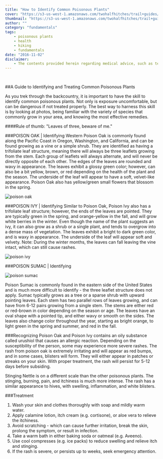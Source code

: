 ```yaml
---
title: "How to Identify Common Poisonous Plants"
cover: "https://s3-us-west-1.amazonaws.com/twohalfhitches/trail+guides/Trail+Canyon+Falls/Content/_J8A5015.jpg"
thumbnail: "https://s3-us-west-1.amazonaws.com/twohalfhitches/trail+guides/Trail+Canyon+Falls/Content/_J8A5015.jpg"
author: ""
category: "fundamentals"
tags:
    - poisonous plants
    - health
    - hiking
    - fundamentals
date: "2016-11-02"
disclaimer:
    - The contents provided herein regarding medical advice, such as text, graphics, images, and other material contained on this website are for informational purposes only. The content provided in this website is not intended to substitute professional medical advice, diagnosis, or treatment. 
---
```


<br />

##A Guide to Identifying and Treating Common Poisonous Plants

As you trek through the backcountry, it is important to have the skill to identify common poisonous plants. Not only is exposure uncomfortable, but can be dangerous if not treated properly. The best way to harness this skill is by looking at photos, being familiar with the variety of species that commonly grow in your area, and knowing the most effective remedies.

####Rule of thumb: "Leaves of three, beware of me."

###POISON OAK | Identifying
Western Poison Oak is commonly found along the Pacific Coast in Oregon, Washington, and California, and can be found growing as a vine or a simple shrub. They are identified as having a trifoliate leaf structure, meaning there will always be three leaflets growing from the stem. Each group of leaflets will always alternate, and will never be directly opposite of each other. The edges of the leaves are rounded and wavy in appearance. The leaves exhibit a glossy green color; however, can also be a bit yellow, brown, or red depending on the health of the plant and the season. The underside of the leaf will appear to have a soft, velvet-like appearance. Poison Oak also has yellow/green small flowers that blossom in the spring.

![poison oak](https://s3-us-west-1.amazonaws.com/twohalfhitches/fundamentals/poisonous-plants/poison-oak.jpeg)

###POISON IVY | Identifying
Similar to Poison Oak, Poison Ivy also has a trifoliate leaf structure; however, the ends of the leaves are pointed. They are typically green in the spring, and orange-yellow in the fall, and will grow white berries in the winter. Even though the name of the plant suggests an ivy, it can also grow as a shrub or a single plant, and tends to overgrow into a dense mass of vegetation. The leaves exhibit a bright to dark green color, and is waxy in appearance. The underside of the leaf will appear soft and velvety. Note: During the winter months, the leaves can fall leaving the vine intact, which can still cause rashes.

![poison ivy](https://s3-us-west-1.amazonaws.com/twohalfhitches/fundamentals/poisonous-plants/poison-ivy.jpeg)

###POISON SUMAC | Identifying

![poison sumac](https://s3-us-west-1.amazonaws.com/twohalfhitches/fundamentals/poisonous-plants/poison-sumac.jpeg)

Poison Sumac is commonly found in the eastern side of the United States and is much more difficult to identify - the three leaflet structure does not apply. Sumac typically grows as a tree or a sparse shrub with upward pointing leaves. Each stem has two parallel rows of leaves growing, and can have from 6-12 pairs growing from a single stem. The stems are either red or red-brown in color depending on the season or age. The leaves have an oval shape with a pointed tip, and either wavy or smooth on the sides. The leaves also change color throughout the year, starting as bright orange, to light green in the spring and summer, and red in the fall.

###Recognizing
Poison Oak and Poison Ivy contains an oily substance called urushiol that causes an allergic reaction. Depending on the susceptibility of the person, some may experience more severe rashes. The rash from poison oak is extremely irritating and will appear as red bumps, and in some cases, blisters will form. They will either appear in patches or streaks on your skin. With proper treatment, the rash will persist for 5-12 days before subsiding.

Stinging Nettle is on a different scale than the other poisonous plants. The stinging, burning, pain, and itchiness is much more intense. The rash has a similar appearance to hives, with swelling, inflammation, and white blisters.

###Treatment

1.  Wash your skin and clothes thoroughly with soap and mildly warm water.
2.  Apply calamine lotion, itch cream (e.g. cortisone), or aloe vera to relieve the itchiness.
3.  Avoid scratching - which can cause further irritation, break the skin, prolong the symptom, or result in infection.
4.  Take a warm bath in either baking soda or oatmeal (e.g. Aveeno).
5.  Use cool compresses (e.g. ice packs) to reduce swelling and relieve itch and stinging.
6.  If the rash is severe, or persists up to weeks, seek emergency attention.

